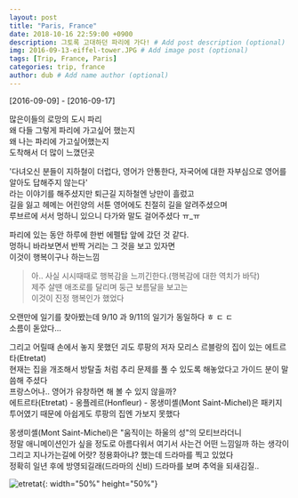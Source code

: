 ```yaml
---
layout: post
title: "Paris, France"
date: 2018-10-16 22:59:00 +0900
description: 그토록 고대하던 파리에 가다! # Add post description (optional)
img: 2016-09-13-eiffel-tower.JPG # Add image post (optional)
tags: [Trip, France, Paris]
categories: trip, france
author: dub # Add name author (optional)
---
```


[2016-09-09] - [2016-09-17]

많은이들의 로망의 도시 파리  
왜 다들 그렇게 파리에 가고싶어 했는지  
왜 나는 파리에 가고싶어했는지  
도착해서 더 많이 느꼈던곳   

'다녀오신 분들이 지하철이 더럽다, 영어가 안통한다, 자국어에 대한 자부심으로 영어를 알아도 답해주지 않는다'  
라는 이야기를 해주셨지만 퇴근길 지하철엔 낭만이 흘렀고   
길을 잃고 헤메는 어린양의 서툰 영어에도 친절히 길을 알려주셨으며  
루브르에 서서 멍하니 있으니 다가와 말도 걸어주셨다 ㅠ_ㅠ   

파리에 있는 동안 하루에 한번 에펠탑 앞에 갔던 것 같다.  
멍하니 바라보면서 반짝 거리는 그 것을 보고 있자면  
이것이 행복이구나 하는느낌

> 아.. 사실 시시때때로 행복감을 느끼긴한다.(행복감에 대한 역치가 바닥)  
제주 살땐 애조로를 달리며 둥근 보름달을 보고는    
이것이 진정 행복인가 했었다   

오랜만에 일기를 찾아봤는데 9/10 과 9/11의 일기가 동일하다 ㅎ ㄷ ㄷ  
소름이 돋았다...  

그리고 어릴때 손에서 놓지 못했던 괴도 루팡의 저자 모리스 르블랑의 집이 있는 에트르타(Etretat)   
현재는 집을 개조해서 방탈출 처럼 추리 문제를 풀 수 있도록 해놓았다고 가이드 분이 말씀해 주셨다  
프랑스어나.. 영어가 유창하면 해 볼 수 있지 않을까?   
에트르타(Etretat) - 옹플레르(Honfleur) - 몽생미셸(Mont Saint-Michel)은 패키지 투어였기 때문에 아쉽게도 루팡의 집엔 가보지 못했다  

몽생미셸(Mont Saint-Michel)은 "움직이는 하울의 성"의 모티브라더니   
정말 애니메이션인가 싶을 정도로 아름다워서 여기서 사는건 어떤 느낌일까 하는 생각이   
그리고 지나가는길에 어랏? 정용화아냐? 했는데 드라마를 찍고 있었다   
정확히 일년 후에 방영되길래(드라마의 신비) 드라마를 보며 추억을 되새김질..  


![etretat]({{site.baseurl}}/assets/img/2016-09-12-etretat.JPG){: width="50%" height="50%"}
